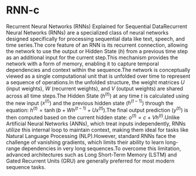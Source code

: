 # RNN-c
Recurrent Neural Networks (RNNs) Explained for Sequential DataRecurrent Neural Networks (RNNs) are a specialized class of neural networks designed specifically for processing sequential data like text, speech, and time series.The core feature of an RNN is its recurrent connection, allowing the network to use the output or Hidden State ($h$) from a previous time step as an additional input for the current step.This mechanism provides the network with a form of memory, enabling it to capture temporal dependencies and context within the sequence.The network is conceptually viewed as a single computational unit that is unfolded over time to represent a sequence of operations.In the unfolded structure, the weight matrices $U$ (input weights), $W$ (recurrent weights), and $V$ (output weights) are shared across all time steps.The Hidden State ($h^{(t)}$) at any time $t$ is calculated using the new input ($x^{(t)}$) and the previous hidden state ($h^{(t-1)}$) through the equation: $h^{(t)} = \tanh(b + W h^{(t-1)} + U x^{(t)})$.The final output prediction ($y^{(t)}$) is then computed based on the current hidden state: $o^{(t)} = c + V h^{(t)}$.Unlike Artificial Neural Networks (ANNs), which treat inputs independently, RNNs utilize this internal loop to maintain context, making them ideal for tasks like Natural Language Processing (NLP).However, standard RNNs face the challenge of vanishing gradients, which limits their ability to learn long-range dependencies in very long sequences.To overcome this limitation, advanced architectures such as Long Short-Term Memory (LSTM) and Gated Recurrent Units (GRU) are generally preferred for most modern sequence tasks.
